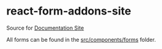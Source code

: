 # react-form-addons-site

Source for [Documentation Site][doc-link]

All forms can be found in the [src/components/forms](https://github.com/yeojz/react-form-addons/tree/master/site/src/components/forms) folder.

[doc-link]: https://yeojz.github.io/react-form-addons
